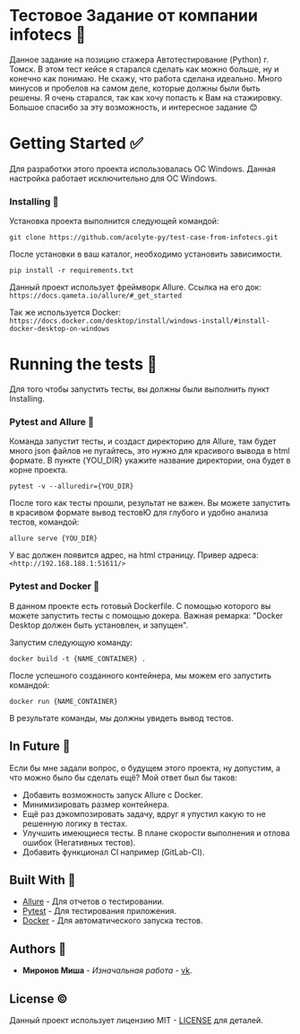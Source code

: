 # Тестовое Задание от компании infotecs 📄
Данное задание на позицию стажера Автотестирование (Python) г. Томск.
В этом тест кейсе я старался сделать как можно больше, ну и конечно как понимаю. Не скажу, что работа
сделана идеально. Много минусов и пробелов на самом деле, которые должны были быть решены.
Я очень старался, так как хочу попасть к Вам на стажировку. Большое спасибо за эту возможность, и интересное задание 😊

# Getting Started ✅
Для разработки этого проекта использовалась ОС Windows. Данная настройка работает исключительно для ОС Windows.

### Installing 🔨
Установка проекта выполнится следующей командой:
```
git clone https://github.com/acolyte-py/test-case-from-infotecs.git
```
После установки в ваш каталог, необходимо установить зависимости.
```
pip install -r requirements.txt
```
Данный проект использует фреймворк Allure. Ссылка на его док:
``
https://docs.qameta.io/allure/#_get_started
``

Так же используется Docker:
``
https://docs.docker.com/desktop/install/windows-install/#install-docker-desktop-on-windows
``

# Running the tests 🐾
Для того чтобы запустить тесты, вы должны были выполнить пункт Installing.

### Pytest and Allure 🔴
Команда запустит тесты, и создаст директорию для Allure, там будет много json файлов не пугайтесь, это нужно
для красивого вывода в html формате. В пункте {YOU_DIR} укажите название директории, она будет в корне проекта.
```
pytest -v --alluredir={YOU_DIR}
```
После того как тесты прошли, результат не важен. Вы можете запустить в красивом формате вывод тестовЮ для глубого и удобно анализа тестов, командой:
```
allure serve {YOU_DIR}
```
У вас должен появится адрес, на html страницу. Привер адреса:
``
<http://192.168.188.1:51611/>
``

### Pytest and Docker 🔵
В данном проекте есть готовый Dockerfile. С помощью которого вы можете запустить тесты
с помощью докера. Важная ремарка: "Docker Desktop должен быть установлен, и запущен".

Запустим следующую команду:
```
docker build -t {NAME_CONTAINER} .
```

После успешного созданного контейнера, мы можем его запустить командой:
```
docker run {NAME_CONTAINER}
```

В результате команды, мы должны увидеть вывод тестов.

## In Future 📌
Если бы мне задали вопрос, о будущем этого проекта, ну допустим, а что можно было бы сделать ещё?
Мой ответ был бы таков:
* Добавить возможность запуск Allure с Docker.
* Минимизировать размер контейнера.
* Ещё раз дэкомпозировать задачу, вдруг я упустил какую то не решенную логику в тестах.
* Улучшить имеющиеся тесты. В плане скорости выполнения и отлова ошибок (Негативных тестов).
* Добавить функционал CI например (GitLab-CI).

## Built With 🔧
* [Allure](https://docs.qameta.io/allure/) - Для отчетов о тестировании.
* [Pytest](https://docs.pytest.org/en/7.1.x/) - Для тестирования приложения.
* [Docker](https://docs.docker.com/) - Для автоматического запуска тестов.

## Authors 🗿

* **Миронов Миша** - *Изначальная работа* - [vk](https://vk.com/spikedt).

## License ©

Данный проект использует лицензию MIT - [LICENSE](LICENSE) для деталей.
